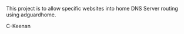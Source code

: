 This project is to allow specific websites into home DNS Server routing using adguardhome.

C-Keenan